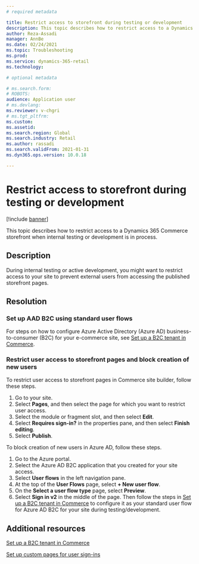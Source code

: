 ```yaml
---
# required metadata

title: Restrict access to storefront during testing or development
description: This topic describes how to restrict access to a Dynamics 365 Commerce storefront when internal testing or development is in process. 
author: Reza-Assadi
manager: AnnBe
ms.date: 02/24/2021
ms.topic: Troubleshooting
ms.prod: 
ms.service: dynamics-365-retail
ms.technology: 

# optional metadata

# ms.search.form: 
# ROBOTS: 
audience: Application user
# ms.devlang: 
ms.reviewer: v-chgri
# ms.tgt_pltfrm: 
ms.custom: 
ms.assetid: 
ms.search.region: Global
ms.search.industry: Retail
ms.author: rassadi
ms.search.validFrom: 2021-01-31
ms.dyn365.ops.version: 10.0.18

---
```


# Restrict access to storefront during testing or development

[!include [banner](../../includes/banner.md)]

This topic describes how to restrict access to a Dynamics 365 Commerce storefront when internal testing or development is in process.

## Description

During internal testing or active development, you might want to restrict access to your site to prevent external users from accessing the published storefront pages.

## Resolution

### Set up AAD B2C using standard user flows

For steps on how to configure Azure Active Directory (Azure AD) business-to-consumer (B2C) for your e-commerce site, see [Set up a B2C tenant in Commerce](../set-up-b2c-tenant.md).

### Restrict user access to storefront pages and block creation of new users 

To restrict user access to storefront pages in Commerce site builder, follow these steps.

1. Go to your site.
1. Select **Pages**, and then select the page for which you want to restrict user access.
1. Select the module or fragment slot, and then select **Edit**. 
1. Select **Requires sign-in?** in the properties pane, and then select **Finish editing**.
1. Select **Publish**.

To block creation of new users in Azure AD, follow these steps.

1. Go to the Azure portal. 
1. Select the Azure AD B2C application that you created for your site access.
1. Select **User flows** in the left navigation pane.
1. At the top of the **User Flows** page, select **+ New user flow**.
1. On the **Select a user flow type** page, select **Preview**.
1. Select **Sign in v2** in the middle of the page. Then follow the steps in [Set up a B2C tenant in Commerce](https://docs.microsoft.com/en-us/dynamics365/commerce/set-up-b2c-tenant) to configure it as your standard user flow for Azure AD B2C for your site during testing/development.

## Additional resources

[Set up a B2C tenant in Commerce](../set-up-b2c-tenant.md)

[Set up custom pages for user sign-ins](../custom-pages-user-logins.md)
